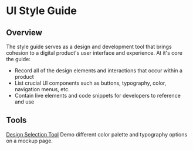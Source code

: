 # UI Style Guide

## Overview
The style guide serves as a design and development tool that brings cohesion to a digital product's user interface and experience. At it's core the guide:
  * Record all of the design elements and interactions that occur within a product
  * List crucial UI components such as buttons, typography, color, navigation menus, etc.
  * Contain live elements and code snippets for developers to reference and use

## Tools
[Design Selection Tool](design-demo.html)
Demo different color palette and typography options on a mockup page.
